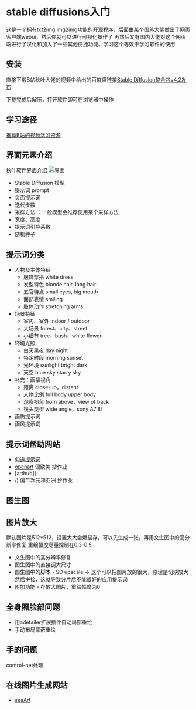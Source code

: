 # stable diffusions入门
这是一个拥有txt2img,img2img功能的开源程序，后面由某个国外大佬做出了网页客户端webui，然后你就可以进行可视化操作了
再然后又有国内大佬对这个网页端进行了汉化和加入了一些其他便捷功能。学习这个等效于学习软件的使用

## 安装
直接下载B站秋叶大佬的视频中给出的百度盘链接[Stable Diffusion整合包v4.2发布](https://www.bilibili.com/video/BV1iM4y1y7oA/)

下载完成后解压，打开软件即可在浏览器中操作

## 学习途径
[推荐B站的视频学习资源](https://space.bilibili.com/1814756990/channel/collectiondetail?sid=1285674)

## 界面元素介绍
[秋叶软件界面介绍](https://www.bilibili.com/read/cv22661198)
![界面](https://i0.hdslb.com/bfs/article/watermark/58e248f667f8932526774d1835ccf8f3f25d7009.png@1256w_630h_!web-article-pic.avif)

- Stable Diffusion 模型
- 提示词 prompt
- 负面提示词
- 迭代步数
- 采样方法 ：一般模型会推荐使用某个采样方法
- 宽度、高度
- 提示词引导系数
- 随机种子

## 提示词分类
- 人物及主体特征
    - 服饰穿搭 white dress
    - 发型特色 blonde hair, long hair
    - 五官特点 small eyes, big mouth
    - 面部表情 smiling
    - 肢体动作 stretching arms
- 场景特征
    - 室内、室外 indoor / outdoor
    - 大场景 forest、city、street
    - 小细节 tree、bush、white flower
- 环境光照
    - 白天黑夜 day night
    - 特定时段 morning sunset
    - 光环境 sunlight bright dark
    - 天空 blue sky starry sky
- 补充：画幅视角
    - 距离 close-up，distant
    - 人物比例 full body upper body
    - 观察视角 from above，view of back
    - 镜头类型 wide angle，sony A7 Ⅲ
- 画质提示词
- 画风提示词

## 提示词帮助网站
- [勾选提示词](https://ai.dawnmark.cn/) 
- [openart](https://openart.ai/) 偏欧美 抄作业
- [arthub](
- /)  偏二次元和亚洲 抄作业

## 图生图

## 图片放大
默认图片是512*512，设置太大会爆显存，可以先生成一张，再用文生图中的高分辨率修复
重绘幅度尽量控制在0.3-0.5
- 文生图中的高分辨率修复
- 图生图中的直接调大尺寸
- 图生图中的脚本 - SD upscale -> 这个可以把图片放的很大，原理是切块放大然后拼接，这就导致分片后不能很好的应用提示词
- 附加功能 - 存放大图片，重绘幅度为0

## 全身照脸部问题
- 用adetailer扩展插件自动局部重绘
- 手动布局蒙蔽重绘

## 手的问题
control-net处理

## 在线图片生成网站
- [seaArt](https://www.seaart.ai/home)
